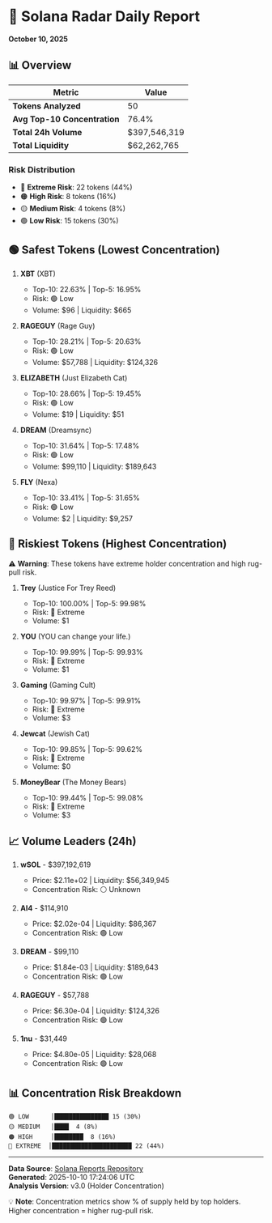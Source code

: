 # 🎯 Solana Radar Daily Report
**October 10, 2025**

## 📊 Overview

| Metric | Value |
|--------|-------|
| **Tokens Analyzed** | 50 |
| **Avg Top-10 Concentration** | 76.4% |
| **Total 24h Volume** | $397,546,319 |
| **Total Liquidity** | $62,262,765 |

### Risk Distribution
- 🔴 **Extreme Risk**: 22 tokens (44%)
- 🟠 **High Risk**: 8 tokens (16%)
- 🟡 **Medium Risk**: 4 tokens (8%)
- 🟢 **Low Risk**: 15 tokens (30%)

## 🟢 Safest Tokens (Lowest Concentration)

1. **XBT** (XBT)
   - Top-10: 22.63% | Top-5: 16.95%
   - Risk: 🟢 Low
   - Volume: $96 | Liquidity: $665

2. **RAGEGUY** (Rage Guy)
   - Top-10: 28.21% | Top-5: 20.63%
   - Risk: 🟢 Low
   - Volume: $57,788 | Liquidity: $124,326

3. **ELIZABETH** (Just Elizabeth Cat)
   - Top-10: 28.66% | Top-5: 19.45%
   - Risk: 🟢 Low
   - Volume: $19 | Liquidity: $51

4. **DREAM** (Dreamsync)
   - Top-10: 31.64% | Top-5: 17.48%
   - Risk: 🟢 Low
   - Volume: $99,110 | Liquidity: $189,643

5. **FLY** (Nexa)
   - Top-10: 33.41% | Top-5: 31.65%
   - Risk: 🟢 Low
   - Volume: $2 | Liquidity: $9,257

## 🔴 Riskiest Tokens (Highest Concentration)

⚠️ **Warning**: These tokens have extreme holder concentration and high rug-pull risk.

1. **Trey** (Justice For Trey Reed)
   - Top-10: 100.00% | Top-5: 99.98%
   - Risk: 🔴 Extreme
   - Volume: $1

2. **YOU** (YOU can change your life.)
   - Top-10: 99.99% | Top-5: 99.93%
   - Risk: 🔴 Extreme
   - Volume: $1

3. **Gaming** (Gaming Cult)
   - Top-10: 99.97% | Top-5: 99.91%
   - Risk: 🔴 Extreme
   - Volume: $3

4. **Jewcat** (Jewish Cat)
   - Top-10: 99.85% | Top-5: 99.62%
   - Risk: 🔴 Extreme
   - Volume: $0

5. **MoneyBear** (The Money Bears)
   - Top-10: 99.44% | Top-5: 99.08%
   - Risk: 🔴 Extreme
   - Volume: $3

## 📈 Volume Leaders (24h)

1. **wSOL** - $397,192,619
   - Price: $2.11e+02 | Liquidity: $56,349,945
   - Concentration Risk: ⚪ Unknown

2. **AI4** - $114,910
   - Price: $2.02e-04 | Liquidity: $86,367
   - Concentration Risk: 🟢 Low

3. **DREAM** - $99,110
   - Price: $1.84e-03 | Liquidity: $189,643
   - Concentration Risk: 🟢 Low

4. **RAGEGUY** - $57,788
   - Price: $6.30e-04 | Liquidity: $124,326
   - Concentration Risk: 🟢 Low

5. **1nu** - $31,449
   - Price: $4.80e-05 | Liquidity: $28,068
   - Concentration Risk: 🟢 Low

## 📊 Concentration Risk Breakdown

```
🟢 LOW      │███████████████ 15 (30%)
🟡 MEDIUM   │████  4 (8%)
🟠 HIGH     │████████  8 (16%)
🔴 EXTREME  │██████████████████████ 22 (44%)
```

---

**Data Source**: [Solana Reports Repository](https://github.com/stelios5791/sol-reports/)  
**Generated**: 2025-10-10 17:24:06 UTC  
**Analysis Version**: v3.0 (Holder Concentration)

💡 **Note**: Concentration metrics show % of supply held by top holders. Higher concentration = higher rug-pull risk.